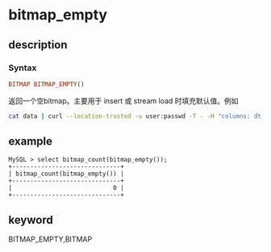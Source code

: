 # bitmap_empty

## description

### Syntax

```Haskell
BITMAP BITMAP_EMPTY()
```

返回一个空bitmap。主要用于 insert 或 stream load 时填充默认值。例如

```bash
cat data | curl --location-trusted -u user:passwd -T - -H "columns: dt,page,v1,v2=bitmap_empty()"   http://host:8410/api/test/testDb/_stream_load
```

## example

```Plain Text
MySQL > select bitmap_count(bitmap_empty());
+------------------------------+
| bitmap_count(bitmap_empty()) |
+------------------------------+
|                            0 |
+------------------------------+
```

## keyword

BITMAP_EMPTY,BITMAP
